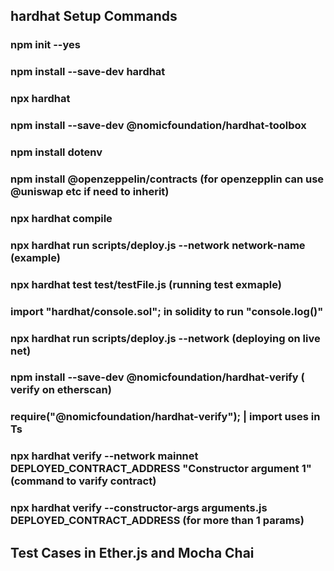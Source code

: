 ## hardhat Setup Commands

### npm init --yes

### npm install --save-dev hardhat

### npx hardhat

### npm install --save-dev @nomicfoundation/hardhat-toolbox

### npm install dotenv

### npm install @openzeppelin/contracts (for openzepplin can use @uniswap etc if need to inherit)

### npx hardhat compile

### npx hardhat run scripts/deploy.js --network network-name (example)

### npx hardhat test test/testFile.js (running test exmaple)

### import "hardhat/console.sol"; in solidity to run "console.log()"

### npx hardhat run scripts/deploy.js --network <network-name> (deploying on live net)

### npm install --save-dev @nomicfoundation/hardhat-verify ( verify on etherscan)

### require("@nomicfoundation/hardhat-verify"); | import uses in Ts

### npx hardhat verify --network mainnet DEPLOYED_CONTRACT_ADDRESS "Constructor argument 1" (command to varify contract)

### npx hardhat verify --constructor-args arguments.js DEPLOYED_CONTRACT_ADDRESS (for more than 1 params)

## Test Cases in Ether.js and Mocha Chai
